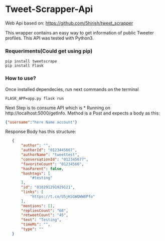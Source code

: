 # Tweet-Scrapper-Api

Web Api based on: https://github.com/5hirish/tweet_scrapper

This wrapper contains an easy way to get information of public Tweeter profiles.
This API was tested with Python3.


### Requeriments(Could get using pip)

```
pip install tweetscrape
pip install Flask
```


### How to use?

Once installed dependecies, run next commands on the terminal

```
FLASK_APP=app.py flask run
```
Next Step is to consume API which is * Running on http://localhost:5000/getInfo.
Method is a Post and expects a body as this:

```json
{"username":"here Name account"}
```
Response Body has this structure: 

```json
   {
       "author": "",
       "authorId": "0123445667",
       "authorName": "tweettest",
       "conversationId": "012345677",
       "favoriteCount": "01234566",
       "hasParent": false,
       "hashtags": [
           "#testing"
       ],
       "id": "010291291929121",
       "links": [
           "https://t.co/U5jKSGWQWW8Pfo"
       ],
       "mentions": [],
       "repliesCount": "66",
       "retweetCount": "45",
       "text": "Testing",
       "timeMs": "",
       "type": ""
   }
```




